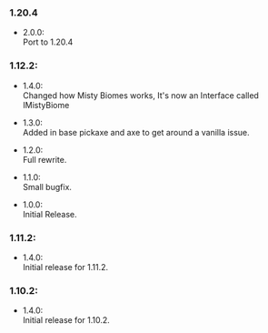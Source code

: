 ### 1.20.4
- 2.0.0:  
Port to 1.20.4

### 1.12.2:
- 1.4.0:  
Changed how Misty Biomes works, It's now an Interface called IMistyBiome

- 1.3.0:  
Added in base pickaxe and axe to get around a vanilla issue.

- 1.2.0:  
Full rewrite.

- 1.1.0:  
Small bugfix.

- 1.0.0:  
Initial Release.

### 1.11.2:
- 1.4.0:  
Initial release for 1.11.2.

### 1.10.2:
- 1.4.0:  
Initial release for 1.10.2.
